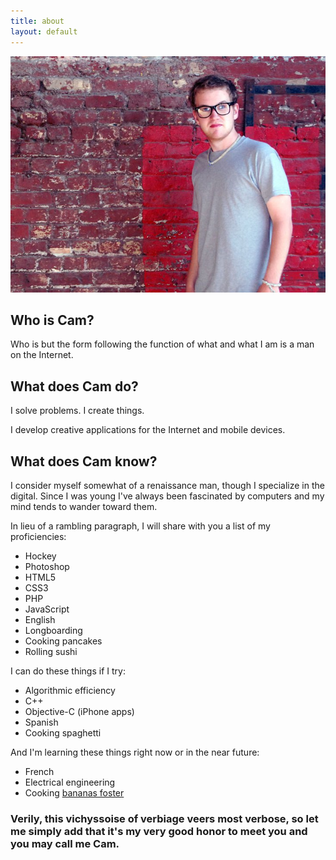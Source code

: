 ```yaml
---
title: about
layout: default
---
```


<img src="/images/cam.jpg" alt="Cam Pedersen" />

## Who is Cam?

Who is but the form following the function of what and what I am is a man on the Internet.

## What does Cam do?

I solve problems. I create things.

I develop creative applications for the Internet and mobile devices.

## What does Cam know?

I consider myself somewhat of a renaissance man, though I specialize in the digital.
Since I was young I've always been fascinated by computers and my mind tends to wander toward them.

In lieu of a rambling paragraph, I will share with you a list of my proficiencies:

- Hockey
- Photoshop
- HTML5
- CSS3
- PHP
- JavaScript
- English
- Longboarding
- Cooking pancakes
- Rolling sushi

I can do these things if I try:

- Algorithmic efficiency
- C++
- Objective-C (iPhone apps)
- Spanish
- Cooking spaghetti

And I'm learning these things right now or in the near future:

- French
- Electrical engineering
- Cooking [bananas foster](http://en.wikipedia.org/wiki/Bananas_Foster)

### Verily, this vichyssoise of verbiage veers most verbose, so let me simply add that it's my very good honor to meet you and you may call me Cam.
